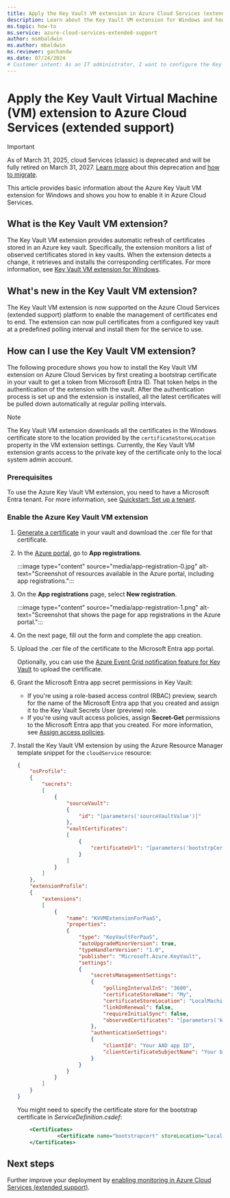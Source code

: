 ```yaml
---
title: Apply the Key Vault VM extension in Azure Cloud Services (extended support) 
description: Learn about the Key Vault VM extension for Windows and how to enable it in Azure Cloud Services.
ms.topic: how-to
ms.service: azure-cloud-services-extended-support
author: msmbaldwin
ms.author: mbaldwin
ms.reviewer: gachandw
ms.date: 07/24/2024
# Customer intent: As an IT administrator, I want to configure the Key Vault VM extension for Azure Cloud Services, so that I can automate certificate management and ensure timely updates for secured operations.
---
```


# Apply the Key Vault Virtual Machine (VM) extension to Azure Cloud Services (extended support)

> [!IMPORTANT]
> As of March 31, 2025, cloud Services (classic) is deprecated and will be fully retired on March 31, 2027. [Learn more](https://aka.ms/csesretirement) about this deprecation and [how to migrate](https://aka.ms/cses-retirement-march-2025).

This article provides basic information about the Azure Key Vault VM extension for Windows and shows you how to enable it in Azure Cloud Services.

## What is the Key Vault VM extension?
The Key Vault VM extension provides automatic refresh of certificates stored in an Azure key vault. Specifically, the extension monitors a list of observed certificates stored in key vaults. When the extension detects a change, it retrieves and installs the corresponding certificates. For more information, see [Key Vault VM extension for Windows](/azure/virtual-machines/extensions/key-vault-windows).

## What's new in the Key Vault VM extension?
The Key Vault VM extension is now supported on the Azure Cloud Services (extended support) platform to enable the management of certificates end to end. The extension can now pull certificates from a configured key vault at a predefined polling interval and install them for the service to use. 

## How can I use the Key Vault VM extension?
The following procedure shows you how to install the Key Vault VM extension on Azure Cloud Services by first creating a bootstrap certificate in your vault to get a token from Microsoft Entra ID. That token helps in the authentication of the extension with the vault. After the authentication process is set up and the extension is installed, all the latest certificates will be pulled down automatically at regular polling intervals. 

> [!NOTE]
> The Key Vault VM extension downloads all the certificates in the Windows certificate store to the location provided by the `certificateStoreLocation` property in the VM extension settings. Currently, the Key Vault VM extension grants access to the private key of the certificate only to the local system admin account. 


### Prerequisites 
To use the Azure Key Vault VM extension, you need to have a Microsoft Entra tenant. For more information, see [Quickstart: Set up a tenant](../active-directory/develop/quickstart-create-new-tenant.md).

### Enable the Azure Key Vault VM extension

1. [Generate a certificate](/azure/key-vault/certificates/create-certificate-signing-request) in your vault and download the .cer file for that certificate.

2. In the [Azure portal](https://portal.azure.com), go to **App registrations**.
    
    :::image type="content" source="media/app-registration-0.jpg" alt-text="Screenshot of resources available in the Azure portal, including app registrations.":::
    

3. On the **App registrations** page, select **New registration**.
    
    :::image type="content" source="media/app-registration-1.png" alt-text="Screenshot that shows the page for app registrations in the Azure portal.":::

4. On the next page, fill out the form and complete the app creation.

5. Upload the .cer file of the certificate to the Microsoft Entra app portal.

   Optionally, you can use the [Azure Event Grid notification feature for Key Vault](https://azure.microsoft.com/updates/azure-key-vault-event-grid-integration-is-now-available/) to upload the certificate.  

6. Grant the Microsoft Entra app secret permissions in Key Vault:
   
    - If you're using a role-based access control (RBAC) preview, search for the name of the Microsoft Entra app that you created and assign it to the Key Vault Secrets User (preview) role.
    - If you're using vault access policies, assign **Secret-Get** permissions to the Microsoft Entra app that you created. For more information, see [Assign access policies](/azure/key-vault/general/assign-access-policy-portal).

7. Install the Key Vault VM extension by using the Azure Resource Manager template snippet for the `cloudService` resource:

    ```json
    {
        "osProfile":
        {
            "secrets":
            [
                {
                    "sourceVault":
                    {
                        "id": "[parameters('sourceVaultValue')]"
                    },
                    "vaultCertificates":
                    [
                        {
                            "certificateUrl": "[parameters('bootstrpCertificateUrlValue')]"
                        }
                    ]
                }
            ]
        },
        "extensionProfile":
        {
            "extensions":
            [
                {
                    "name": "KVVMExtensionForPaaS",
                    "properties":
                    {
                        "type": "KeyVaultForPaaS",
                        "autoUpgradeMinorVersion": true,
                        "typeHandlerVersion": "1.0",
                        "publisher": "Microsoft.Azure.KeyVault",
                        "settings":
                        {
                            "secretsManagementSettings":
                            {
                                "pollingIntervalInS": "3600",
                                "certificateStoreName": "My",
                                "certificateStoreLocation": "LocalMachine",
                                "linkOnRenewal": false,
                                "requireInitialSync": false,
                                "observedCertificates": "[parameters('keyVaultObservedCertificates']"
                            },
                            "authenticationSettings":
                            {
                                "clientId": "Your AAD app ID",
                                "clientCertificateSubjectName": "Your boot strap certificate subject name [Do not include the 'CN=' in the subject name]"
                            }
                        }
                    }
                }
            ]
        }
    }
    ```
    You might need to specify the certificate store for the bootstrap certificate in *ServiceDefinition.csdef*:
    
    ```xml
        <Certificates>
                 <Certificate name="bootstrapcert" storeLocation="LocalMachine" storeName="My" />
        </Certificates> 
    ```

## Next steps
Further improve your deployment by [enabling monitoring in Azure Cloud Services (extended support)](enable-alerts.md).
